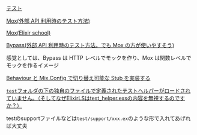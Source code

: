 [テスト](https://elixirschool.com/ja/lessons/testing/basics#%E3%83%A2%E3%83%83%E3%82%AF-4)

[Mox(外部 API 利用時のテスト方法)](https://hexdocs.pm/mox/Mox.html)

[Mox(Elixir school)](https://elixirschool.com/ja/lessons/testing/mox)

[Bypass(外部 API 利用時のテスト方法。でも Mox の方が使いやすそう)](https://elixirschool.com/ja/lessons/testing/bypass)

感覚としては、Bypass は HTTP レベルでモックを作り、Mox は関数レベルでモックを作るイメージ

[Behaviour と Mix.Config で切り替え可能な Stub を実装する](https://qiita.com/tuchiro/items/a13592b242009e902b20)

[`test`フォルダの下の独自のファイルで定義されたテストヘルパーがロードされていません。（そしてなぜElixirLSはtest_helper.exsの内容を無視するのですか？）](https://elixirforum.com/t/test-helpers-defined-in-their-own-files-under-the-test-folder-not-loaded-and-why-elixirls-ignores-test-helper-exs-contents/44028)

testのsupportファイルなどは`test/support/xxx.ex`のような形で入れてあげれば大丈夫

